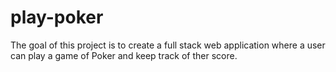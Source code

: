 # play-poker

The goal of this project is to create a full stack web application where a user can play a game of Poker and keep track of ther score. 
